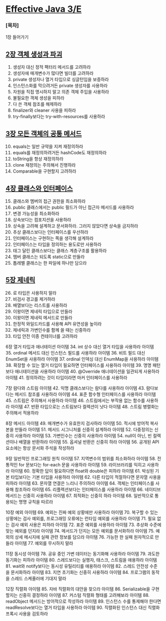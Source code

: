 
# [Effective Java 3/E](http://www.kyobobook.co.kr/product/detailViewKor.laf?ejkGb=KOR&mallGb=KOR&barcode=9788966262281&orderClick=LEa&Kc=)

### [목차]
1장 들어가기
## [2장 객체 생성과 파괴](./2.)
  1. 생성자 대신 정적 팩터리 메서드를 고려하라
  2. 생성자에 매개변수가 많다면 빌더를 고려하라
  3. private 생성자나 열거 타입으로 싱글턴임을 보증하라
  4. 인스턴스화를 막으려거든 private 생성자를 사용하라
  5. 자원을 직접 명시하지 말고 의존 객체 주입을 사용하라
  6. 불필요한 객체 생성을 피하라
  7. 다 쓴 객체 참조를 해제하라
  8. finalizer와 cleaner 사용을 피하라
  9. try-finally보다는 try-with-resources를 사용하라

## [3장 모든 객체의 공통 메서드](./3.)
  10. equals는 일반 규약을 지켜 재정의하라
  11. equals를 재정의하려거든 hashCode도 재정의하라
  12. toString을 항상 재정의하라
  13. clone 재정의는 주의해서 진행하라
  14. Comparable을 구현할지 고려하라

## [4장 클래스와 인터페이스](./4.)
  15. 클래스와 멤버의 접근 권한을 최소화하라
  16. public 클래스에서는 public 필드가 아닌 접근자 메서드를 사용하라
  17. 변경 가능성을 최소화하라
  18. 상속보다는 컴포지션을 사용하라
  19. 상속을 고려해 설계하고 문서화하라. 그러지 않았다면 상속을 금지하라
  20. 추상 클래스보다는 인터페이스를 우선하라
  21. 인터페이스는 구현하는 쪽을 생각해 설계하라
  22. 인터페이스는 타입을 정의하는 용도로만 사용하라
  23. 태그 달린 클래스보다는 클래스 계층구조를 활용하라
  24. 멤버 클래스는 되도록 static으로 만들라
  25. 톱레벨 클래스는 한 파일에 하나만 담으라

## [5장 제네릭](./5.)
  26. 로 타입은 사용하지 말라
  27. 비검사 경고를 제거하라
  28. 배열보다는 리스트를 사용하라
  29. 이왕이면 제네릭 타입으로 만들라
  30. 이왕이면 제네릭 메서드로 만들라
  31. 한정적 와일드카드를 사용해 API 유연성을 높이라
  32. 제네릭과 가변인수를 함께 쓸 때는 신중하라
  33. 타입 안전 이종 컨테이너를 고려하라

6장 열거 타입과 애너테이션
아이템 34. int 상수 대신 열거 타입을 사용하라
아이템 35. ordinal 메서드 대신 인스턴스 필드를 사용하라
아이템 36. 비트 필드 대신 EnumSet을 사용하라
아이템 37. ordinal 인덱싱 대신 EnumMap을 사용하라
아이템 38. 확장할 수 있는 열거 타입이 필요하면 인터페이스를 사용하라
아이템 39. 명명 패턴보다 애너테이션을 사용하라
아이템 40. @Override 애너테이션을 일관되게 사용하라
아이템 41. 정의하려는 것이 타입이라면 마커 인터페이스를 사용하라

7장 람다와 스트림
아이템 42. 익명 클래스보다는 람다를 사용하라
아이템 43. 람다보다는 메서드 참조를 사용하라
아이템 44. 표준 함수형 인터페이스를 사용하라
아이템 45. 스트림은 주의해서 사용하라
아이템 46. 스트림에서는 부작용 없는 함수를 사용하라
아이템 47. 반환 타입으로는 스트림보다 컬렉션이 낫다
아이템 48. 스트림 병렬화는 주의해서 적용하라

8장 메서드
아이템 49. 매개변수가 유효한지 검사하라
아이템 50. 적시에 방어적 복사본을 만들라
아이템 51. 메서드 시그니처를 신중히 설계하라
아이템 52. 다중정의는 신중히 사용하라
아이템 53. 가변인수는 신중히 사용하라
아이템 54. null이 아닌, 빈 컬렉션이나 배열을 반환하라
아이템 55. 옵셔널 반환은 신중히 하라
아이템 56. 공개된 API 요소에는 항상 문서화 주석을 작성하라

9장 일반적인 프로그래밍 원칙
아이템 57. 지역변수의 범위를 최소화하라
아이템 58. 전통적인 for 문보다는 for-each 문을 사용하라
아이템 59. 라이브러리를 익히고 사용하라
아이템 60. 정확한 답이 필요하다면 float와 double은 피하라
아이템 61. 박싱된 기본 타입보다는 기본 타입을 사용하라
아이템 62. 다른 타입이 적절하다면 문자열 사용을 피하라
아이템 63. 문자열 연결은 느리니 주의하라
아이템 64. 객체는 인터페이스를 사용해 참조하라
아이템 65. 리플렉션보다는 인터페이스를 사용하라
아이템 66. 네이티브 메서드는 신중히 사용하라
아이템 67. 최적화는 신중히 하라
아이템 68. 일반적으로 통용되는 명명 규칙을 따르라

10장 예외
아이템 69. 예외는 진짜 예외 상황에만 사용하라
아이템 70. 복구할 수 있는 상황에는 검사 예외를, 프로그래밍 오류에는 런타임 예외를 사용하라
아이템 71. 필요 없는 검사 예외 사용은 피하라
아이템 72. 표준 예외를 사용하라
아이템 73. 추상화 수준에 맞는 예외를 던지라
아이템 74. 메서드가 던지는 모든 예외를 문서화하라
아이템 75. 예외의 상세 메시지에 실패 관련 정보를 담으라
아이템 76. 가능한 한 실패 원자적으로 만들라
아이템 77. 예외를 무시하지 말라

11장 동시성
아이템 78. 공유 중인 가변 데이터는 동기화해 사용하라
아이템 79. 과도한 동기화는 피하라
아이템 80. 스레드보다는 실행자, 태스크, 스트림을 애용하라
아이템 81. wait와 notify보다는 동시성 유틸리티를 애용하라
아이템 82. 스레드 안전성 수준을 문서화하라
아이템 83. 지연 초기화는 신중히 사용하라
아이템 84. 프로그램의 동작을 스레드 스케줄러에 기대지 말라

12장 직렬화
아이템 85. 자바 직렬화의 대안을 찾으라
아이템 86. Serializable을 구현할지는 신중히 결정하라
아이템 87. 커스텀 직렬화 형태를 고려해보라
아이템 88. readObject 메서드는 방어적으로 작성하라
아이템 89. 인스턴스 수를 통제해야 한다면 readResolve보다는 열거 타입을 사용하라
아이템 90. 직렬화된 인스턴스 대신 직렬화 프록시 사용을 검토하라
